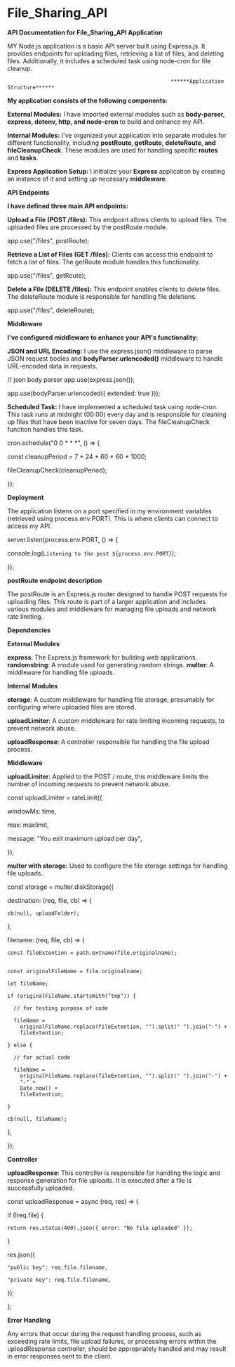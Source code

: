 # File_Sharing_API


********API Documentation for File_Sharing_API Application********


MY Node.js application is a basic API server built using Express.js. It provides endpoints for uploading files, retrieving a list of files, and deleting files. Additionally, it includes a scheduled task using node-cron for file cleanup.

                                                        ******Application Structure******

**My application consists of the following components:**

****External Modules:**** I have imported external modules such as **body-parser, express, dotenv, http, and node-cron** to build and enhance my API.

****Internal Modules:**** I've organized your application into separate modules for different functionality, including **postRoute, getRoute, deleteRoute, and fileCleanupCheck**. These modules are used for handling specific **routes** and **tasks**.

****Express Application Setup:**** I initialize your **Express** application by creating an instance of it and setting up necessary **middleware**.

******API Endpoints******

**I have defined three main API endpoints:**

****Upload a File (POST /files):**** This endpoint allows clients to upload files. The uploaded files are processed by the postRoute module.

app.use("/files", postRoute);

****Retrieve a List of Files (GET /files):**** Clients can access this endpoint to fetch a list of files. The getRoute module handles this functionality.

app.use("/files", getRoute);

****Delete a File (DELETE /files):**** This endpoint enables clients to delete files. The deleteRoute module is responsible for handling file deletions.

app.use("/files", deleteRoute);

******Middleware******

**I've configured middleware to enhance your API's functionality:**

****JSON and URL Encoding:**** I use the express.json() middleware to parse JSON request bodies and **bodyParser.urlencoded()** middleware to handle URL-encoded data in requests.

// json body parser
app.use(express.json());

app.use(bodyParser.urlencoded({ extended: true }));

****Scheduled Task:**** I have implemented a scheduled task using node-cron. This task runs at midnight (00:00) every day and is responsible for cleaning up files that have been inactive for seven days. The fileCleanupCheck function handles this task.

cron.schedule("0 0 * * *", () => {

  const cleanupPeriod = 7 * 24 * 60 * 60 * 1000; 
  
  fileCleanupCheck(cleanupPeriod);
  
});

******Deployment******

The application listens on a port specified in my environment variables (retrieved using process.env.PORT). This is where clients can connect to access my API.

server.listen(process.env.PORT, () => {

  console.log(`Listening to the post ${process.env.PORT}`);
  
});


**postRoute endpoint description**

The postRoute is an Express.js router designed to handle POST requests for uploading files. This route is part of a larger application and includes various modules and middleware for managing file uploads and network rate limiting.

**Dependencies**

**External Modules**

**express**: The Express.js framework for building web applications.
**randomstring**: A module used for generating random strings.
**multer**: A middleware for handling file uploads.

**Internal Modules**

**storage**: A custom middleware for handling file storage, presumably for configuring where uploaded files are stored.

**uploadLimiter**: A custom middleware for rate limiting incoming requests, to prevent network abuse.

**uploadResponse**: A controller responsible for handling the file upload process.


**Middleware**

**uploadLimiter**: Applied to the POST / route, this middleware limits the number of incoming requests to prevent network abuse.

const uploadLimiter = rateLimit({

  windowMs: time,
  
  max: maxlimit,
  
  message: "You exit maximum upload per day",
  
});

**multer with storage:** Used to configure the file storage settings for handling file uploads.

const storage = multer.diskStorage({

  destination: (req, file, cb) => {
  
    cb(null, uploadFolder);
    
  },
  
  filename: (req, file, cb) => {
  
    const fileExtention = path.extname(file.originalname);
    

    const originalFileName = file.originalname;
    
    let fileName;
    
    if (originalFileName.startsWith("tmp")) {
    
      // for testing purpose of code
      
      fileName =
        originalFileName.replace(fileExtention, "").split(" ").join("-") +
        fileExtention;
        
    } else {
    
      // for actual code
      
      fileName =
        originalFileName.replace(fileExtention, "").split(" ").join("-") +
        "-" +
        Date.now() +
        fileExtention;
        
    }

    cb(null, fileName);
    
  },
  
});


**Controller**

**uploadResponse**: This controller is responsible for handling the logic and response generation for file uploads. It is executed after a file is successfully uploaded.

const uploadResponse = async (req, res) => {

  if (!req.file) {
  
    return res.status(400).json({ error: "No file uploaded" });
    
  }
  
  res.json({
  
    "public key": req.file.filename,
    
    "private key": req.file.filename,
    
  });
  
};


**Error Handling**

Any errors that occur during the request handling process, such as exceeding rate limits, file upload failures, or processing errors within the uploadResponse controller, should be appropriately handled and may result in error responses sent to the client.


